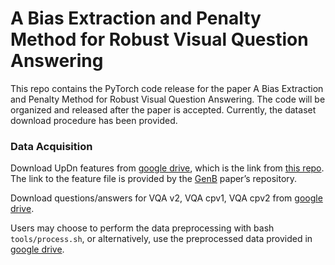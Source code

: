 # A Bias Extraction and Penalty Method for Robust Visual Question Answering

This repo contains the PyTorch code release for the paper A Bias Extraction and Penalty Method for Robust Visual Question Answering.
The code will be organized and released after the paper is accepted. Currently, the dataset download procedure has been provided.


### Data Acquisition

Download UpDn features from [google drive](https://drive.google.com/drive/folders/111ipuYC0BeprYZhHXLzkRGeYAHcTT0WR?usp=sharing), which is the link from [this repo](https://github.com/GeraldHan/GGE). The link to the feature file is provided by the [GenB](https://github.com/chojw/genb/tree/main) paper’s repository.

Download questions/answers for VQA v2, VQA cpv1, VQA cpv2 from [google drive](https://drive.google.com/drive/folders/1v4rtgAoYnvE28Chisk08NWO4HYi_Rx-a?usp=drive_link).

Users may choose to perform the data preprocessing with bash ``tools/process.sh``, or alternatively, use the preprocessed data provided in [google drive](https://drive.google.com/drive/folders/1v4rtgAoYnvE28Chisk08NWO4HYi_Rx-a?usp=drive_link).


